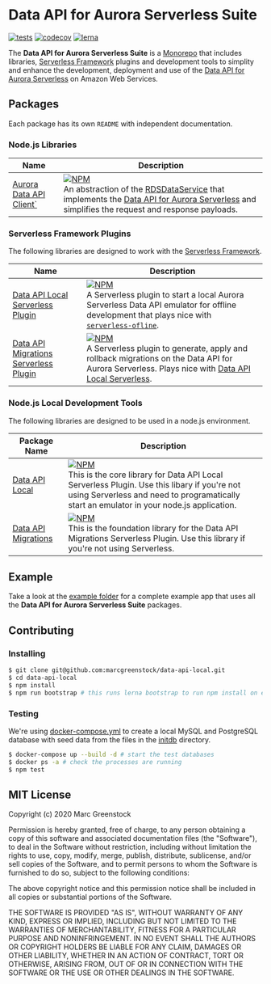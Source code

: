 # Data API for Aurora Serverless Suite

[![tests](https://github.com/arlequins/data-api-suite/workflows/master/badge.svg)](https://github.com/arlequins/data-api-suite/actions) [![codecov](https://codecov.io/gh/marcgreenstock/data-api-suite/branch/master/graph/badge.svg)](https://codecov.io/gh/marcgreenstock/data-api-suite)
 [![lerna](https://img.shields.io/badge/maintained%20with-lerna-cc00ff.svg)](https://lerna.js.org/)

The **Data API for Aurora Serverless Suite** is a [Monorepo](https://en.wikipedia.org/wiki/Monorepo) that includes libraries, [Serverless Framework](https://serverless.com/) plugins and development tools to simplity and enhance the development, deployment and use of the [Data API for Aurora Serverless](https://aws.amazon.com/blogs/aws/new-data-api-for-amazon-aurora-serverless/) on Amazon Web Services.

## Packages

Each package has its own `README` with independent documentation.

### Node.js Libraries

| Name                                                | Description                                                  |
| --------------------------------------------------- | ------------------------------------------------------------ |
| [Aurora Data API Client`](packages/aurora-data-api) | [![NPM](https://img.shields.io/npm/v/aurora-data-api.svg)](https://www.npmjs.com/package/aurora-data-api)<br />An abstraction of the [RDSDataService](https://docs.aws.amazon.com/AWSJavaScriptSDK/latest/AWS/RDSDataService.html) that implements the [Data API for Aurora Serverless](https://docs.aws.amazon.com/AmazonRDS/latest/AuroraUserGuide/data-api.html) and simplifies the request and response payloads. |

### Serverless Framework Plugins

The following libraries are designed to work with the [Serverless Framework](https://serverless.com/).

| Name                                                         | Description                                                  |
| ------------------------------------------------------------ | ------------------------------------------------------------ |
| [Data API Local Serverless Plugin](packages/data-api-local-serverless) | [![NPM](https://img.shields.io/npm/v/data-api-local-serverless.svg)](https://www.npmjs.com/package/data-api-local-serverless)<br />A Serverless plugin to start a local Aurora Serverless Data API emulator for offline development that plays nice with [`serverless-ofline`](https://github.com/dherault/serverless-offline). |
| [Data API Migrations Serverless Plugin](packages/data-api-migrations-serverless) | [![NPM](https://img.shields.io/npm/v/data-api-migrations-serverless.svg)](https://www.npmjs.com/package/data-api-migrations-serverless)<br />A Serverless plugin to generate, apply and rollback migrations on the Data API for Aurora Serverless. Plays nice with [Data API Local Serverless](packages/data-api-local-serverless). |

### Node.js Local Development Tools

The following libraries are designed to be used in a node.js environment.

| Package Name | Description |
| ---- | ----------- |
| [Data API Local](packages/data-api-local) | [![NPM](https://img.shields.io/npm/v/data-api-local.svg)](https://www.npmjs.com/package/data-api-local)<br />This is the core library for Data API Local Serverless Plugin. Use this libary if you're not using Serverless and need to programatically start an emulator in your node.js application. |
| [Data API Migrations](packages/data-api-migrations) | [![NPM](https://img.shields.io/npm/v/data-api-migrations.svg)](https://www.npmjs.com/package/data-api-migrations)<br />This is the foundation library for the Data API Migrations Serverless Plugin. Use this library if you're not using Serverless. |

## Example

Take a look at the [example folder](https://github.com/arlequins/data-api-suite/tree/master/example) for a complete example app that uses all the **Data API for Aurora Serverless Suite** packages.

## Contributing

### Installing

```sh
$ git clone git@github.com:marcgreenstock/data-api-local.git
$ cd data-api-local
$ npm install
$ npm run bootstrap # this runs lerna bootstrap to run npm install on each package and npm link the packages together.
```

### Testing

We're using [docker-compose.yml](docker-compose.yml) to create a local MySQL and PostgreSQL database with seed data from the files in the [initdb](initdb) directory.

```sh
$ docker-compose up --build -d # start the test databases
$ docker ps -a # check the processes are running
$ npm test
```

## MIT License

Copyright (c) 2020 Marc Greenstock

Permission is hereby granted, free of charge, to any person obtaining a copy
of this software and associated documentation files (the "Software"), to deal
in the Software without restriction, including without limitation the rights
to use, copy, modify, merge, publish, distribute, sublicense, and/or sell
copies of the Software, and to permit persons to whom the Software is
furnished to do so, subject to the following conditions:

The above copyright notice and this permission notice shall be included in all
copies or substantial portions of the Software.

THE SOFTWARE IS PROVIDED "AS IS", WITHOUT WARRANTY OF ANY KIND, EXPRESS OR
IMPLIED, INCLUDING BUT NOT LIMITED TO THE WARRANTIES OF MERCHANTABILITY,
FITNESS FOR A PARTICULAR PURPOSE AND NONINFRINGEMENT. IN NO EVENT SHALL THE
AUTHORS OR COPYRIGHT HOLDERS BE LIABLE FOR ANY CLAIM, DAMAGES OR OTHER
LIABILITY, WHETHER IN AN ACTION OF CONTRACT, TORT OR OTHERWISE, ARISING FROM,
OUT OF OR IN CONNECTION WITH THE SOFTWARE OR THE USE OR OTHER DEALINGS IN THE
SOFTWARE.
